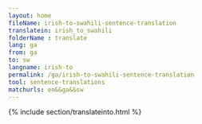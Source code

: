```yaml
---
layout: home
fileName: irish-to-swahili-sentence-translation
translatein: irish_to_swahili
folderName : translate
lang: ga
from: ga
to: sw
langname: irish-to
permalink: /ga/irish-to-swahili-sentence-translation
tool: sentence-translations
matchurls: en&&ga&&sw
---
```

{% include section/translateinto.html %}
